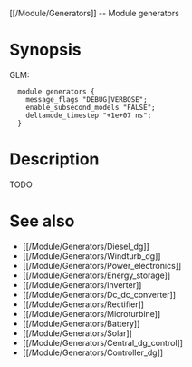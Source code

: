[[/Module/Generators]] -- Module generators

# Synopsis
GLM:
~~~
  module generators {
    message_flags "DEBUG|VERBOSE";
    enable_subsecond_models "FALSE";
    deltamode_timestep "+1e+07 ns";
  }
~~~

# Description

TODO

# See also
* [[/Module/Generators/Diesel_dg]]
* [[/Module/Generators/Windturb_dg]]
* [[/Module/Generators/Power_electronics]]
* [[/Module/Generators/Energy_storage]]
* [[/Module/Generators/Inverter]]
* [[/Module/Generators/Dc_dc_converter]]
* [[/Module/Generators/Rectifier]]
* [[/Module/Generators/Microturbine]]
* [[/Module/Generators/Battery]]
* [[/Module/Generators/Solar]]
* [[/Module/Generators/Central_dg_control]]
* [[/Module/Generators/Controller_dg]]

